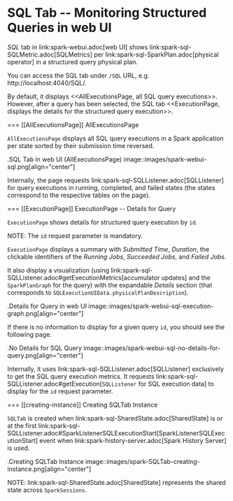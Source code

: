 # SQL Tab -- Monitoring Structured Queries in web UI

*SQL* tab in link:spark-webui.adoc[web UI] shows link:spark-sql-SQLMetric.adoc[SQLMetrics] per link:spark-sql-SparkPlan.adoc[physical operator] in a structured query physical plan.

You can access the SQL tab under `/SQL` URL, e.g. http://localhost:4040/SQL/.

By default, it displays <<AllExecutionsPage, all SQL query executions>>. However, after a query has been selected, the SQL tab <<ExecutionPage, displays the details for the structured query execution>>.

=== [[AllExecutionsPage]] AllExecutionsPage

`AllExecutionsPage` displays all SQL query executions in a Spark application per state sorted by their submission time reversed.

.SQL Tab in web UI (AllExecutionsPage)
image::images/spark-webui-sql.png[align="center"]

Internally, the page requests link:spark-sql-SQLListener.adoc[SQLListener] for query executions in running, completed, and failed states (the states correspond to the respective tables on the page).

=== [[ExecutionPage]] ExecutionPage -- Details for Query

`ExecutionPage` shows details for structured query execution by `id`.

NOTE: The `id` request parameter is mandatory.

`ExecutionPage` displays a summary with *Submitted Time*, *Duration*, the clickable identifiers of the *Running Jobs*, *Succeeded Jobs*, and *Failed Jobs*.

It also display a visualization (using link:spark-sql-SQLListener.adoc#getExecutionMetrics[accumulator updates] and the `SparkPlanGraph` for the query) with the expandable *Details* section (that corresponds to `SQLExecutionUIData.physicalPlanDescription`).

.Details for Query in web UI
image::images/spark-webui-sql-execution-graph.png[align="center"]

If there is no information to display for a given query `id`, you should see the following page.

.No Details for SQL Query
image::images/spark-webui-sql-no-details-for-query.png[align="center"]

Internally, it uses link:spark-sql-SQLListener.adoc[SQLListener] exclusively to get the SQL query execution metrics. It requests link:spark-sql-SQLListener.adoc#getExecution[`SQLListener` for SQL execution data] to display for the `id` request parameter.

=== [[creating-instance]] Creating SQLTab Instance

`SQLTab` is created when link:spark-sql-SharedState.adoc[SharedState] is or at the first link:spark-sql-SQLListener.adoc#SparkListenerSQLExecutionStart[SparkListenerSQLExecutionStart] event when link:spark-history-server.adoc[Spark History Server] is used.

.Creating SQLTab Instance
image::images/spark-SQLTab-creating-instance.png[align="center"]

NOTE: link:spark-sql-SharedState.adoc[SharedState] represents the shared state across `SparkSessions`.
